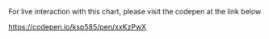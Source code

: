 For live interaction with this chart, please visit the codepen at the link below

https://codepen.io/ksp585/pen/xxKzPwX
